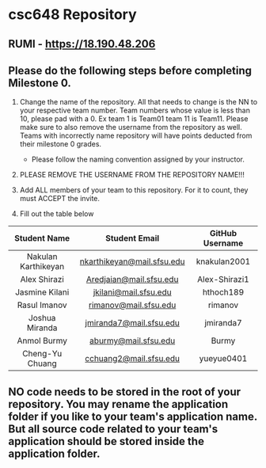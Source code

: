 # csc648 Repository

## RUMI - https://18.190.48.206

## Please do the following steps before completing Milestone 0.
1. Change the name of the repository. All that needs to change is the NN to your respective team number. Team numbers whose value is less than 10, please pad with a 0. Ex team 1 is Team01 team 11 is Team11. Please make sure to also remove the username from the repository as well. Teams with incorrectly name repository will have points deducted from their milestone 0 grades.
      - Please follow the naming convention assigned by your instructor.

1. PLEASE REMOVE THE USERNAME FROM THE REPOSITORY NAME!!!

2. Add ALL members of your team to this repository. For it to count, they must ACCEPT the invite.

3. Fill out the table below


| Student Name | Student Email | GitHub Username |
|    :---:     |     :---:     |     :---:       |
| Nakulan Karthikeyan     | nkarthikeyan@mail.sfsu.edu | knakulan2001 |
| Alex Shirazi     |        Aredjaian@mail.sfsu.edu       |     Alex-Shirazi1            |
| Jasmine Kilani      |     jkilani@mail.sfsu.edu          |      hthoch189           | 
| Rasul Imanov      |     rimanov@mail.sfsu.edu          |      rimanov           |
| Joshua Miranda      |       jmiranda7@mail.sfsu.edu        |        jmiranda7         |
| Anmol Burmy      |   aburmy@mail.sfsu.edu    |    Burmy      |
| Cheng-Yu Chuang | cchuang2@mail.sfsu.edu | yueyue0401 |

## NO code needs to be stored in the root of your repository. You may rename the application folder if you like to your team's application name. But all source code related to your team's application should be stored inside the application folder.
